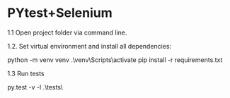 # PYtest+Selenium
1.1 Open project folder via command line.

1.2. Set virtual environment and install all dependencies:

python -m venv venv
.\venv\Scripts\activate
pip install -r requirements.txt

1.3 Run tests

py.test -v -l .\tests\
